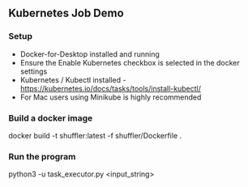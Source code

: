 
## Kubernetes Job Demo

### Setup
* Docker-for-Desktop installed and running
* Ensure the Enable Kubernetes checkbox is selected in the docker settings
* Kubernetes / Kubectl installed - https://kubernetes.io/docs/tasks/tools/install-kubectl/
* For Mac users using Minikube is highly recommended 

### Build a docker image
docker build -t shuffler:latest -f shuffler/Dockerfile .

### Run the program
python3 -u task_executor.py <input_string>


